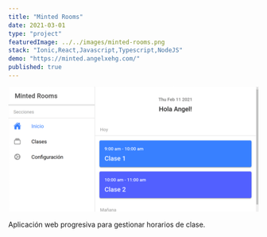 ```yaml
---
title: "Minted Rooms"
date: 2021-03-01
type: "project"
featuredImage: ../../images/minted-rooms.png
stack: "Ionic,React,Javascript,Typescript,NodeJS"
demo: "https://minted.angelxehg.com/"
published: true
---
```


![Imagen](../../images/minted-rooms.png)

Aplicación web progresiva para gestionar horarios de clase.
